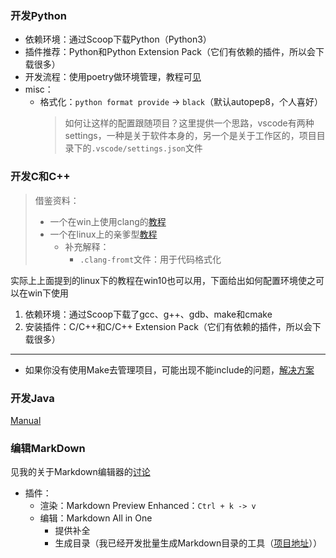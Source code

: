 ### 开发Python

+ 依赖环境：通过Scoop下载Python（Python3）
+ 插件推荐：Python和Python Extension Pack（它们有依赖的插件，所以会下载很多）
+ 开发流程：使用poetry做环境管理，教程可[见](https://github.com/zweix123/CS-notes/blob/master/Programing-Language/Python/poetry.md)
+ misc：
	+ 格式化：`python format provide` -> `black`（默认autopep8，个人喜好）
		>如何让这样的配置跟随项目？这里提供一个思路，vscode有两种settings，一种是关于软件本身的，另一个是关于工作区的，项目目录下的`.vscode/settings.json`文件

### 开发C和C++
>借鉴资料：
>+ 一个在win上使用clang的[教程](https://windowsmacos-vscode-c-llvm-clang-clangd-lldb.readthedocs.io/index.html)
>+ 一个在linux上的亲爹型[教程](https://www.bilibili.com/video/BV1YG4y1v7uB)
>	+ 补充解释：
>		+ `.clang-fromt`文件：用于代码格式化

实际上上面提到的linux下的教程在win10也可以用，下面给出如何配置环境使之可以在win下使用
1. 依赖环境：通过Scoop下载了gcc、g++、gdb、make和cmake
2. 安装插件：C/C++和C/C++ Extension Pack（它们有依赖的插件，所以会下载很多）

---

+ 如果你没有使用Make去管理项目，可能出现不能include的问题，[解决方案](https://blog.csdn.net/qq_44078824/article/details/119904218)

### 开发Java
[Manual](https://scoop-docs.vercel.app/docs/guides/Java.html)

### 编辑MarkDown
见我的关于Markdown编辑器的[讨论](https://github.com/zweix123/CS-notes/blob/master/Missing-Semester/Markdown.md)

+ 插件：
	+ 渲染：Markdown Preview Enhanced：`Ctrl + k -> v`
	+ 编辑：Markdown All in One
		+ 提供补全
		+ 生成目录（我已经开发批量生成Markdown目录的工具（[项目地址](https://github.com/zweix123/md-admin)））